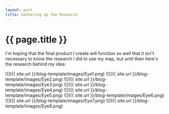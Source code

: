 ```yaml
---
layout: post
title: Gathering Up the Research
---
```


{{ page.title }}
================

<p class="meta">

I'm hoping that the final product I create will function so well that it isn't necessary to know the research I did to use my map, but until then here's the research behind my idea:

![]({{ site.url }}/blog-template/images/Eye1.png)
![]({{ site.url }}/blog-template/images/Eye2.png)
![]({{ site.url }}/blog-template/images/Eye3.png)
![]({{ site.url }}/blog-template/images/Eye4.png)
![]({{ site.url }}/blog-template/images/Eye5.png)
![]({{ site.url }}/blog-template/images/Eye6.png)
![]({{ site.url }}/blog-template/images/Eye7.png)
![]({{ site.url }}/blog-template/images/Eye8.png)

